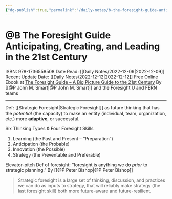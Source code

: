```yaml
---
{"dg-publish":true,"permalink":"/daily-notes/b-the-foresight-guide-anticipating-creating-and-leading-in-the-21st-century/"}
---
```



# @B The Foresight Guide Anticipating, Creating, and Leading in the 21st Century
ISBN: 978-1736558508
Date Read: [[Daily Notes/2022-12-09\|2022-12-09]]
Recent Update Date: [[Daily Notes/2022-12-12\|2022-12-12]]
Free Online Ebook at [The Foresight Guide – A Big Picture Guide to the 21st Century](https://foresightguide.com)
By [[@P John M. Smart\|@P John M. Smart]] and the Foresight U and FERN teams

---

Def: [[Strategic Foresight\|Strategic Foresight]] as future thinking that has the _potential_ (the capacity) to make an entity (individual, team, organization, etc.) more **adaptive**, or successful.




Six Thinking Types & Four Foresight Skills

1. Learning (the Past and Present  – “Preparation”)
2. Anticipation (the Probable)
3. Innovation (the Possible)
4. Strategy (the Preventable and Preferable)

Elevator-pitch Def of foresight: “foresight is anything we do _prior_ to strategic planning.”
By [[@P Peter Bishop\|@P Peter Bishop]]

> Strategic foresight is a large set of thinking, discussion, and practices we can do as inputs to strategy, that will reliably make strategy (the last foresight skill) both more future-aware and future-resilient.